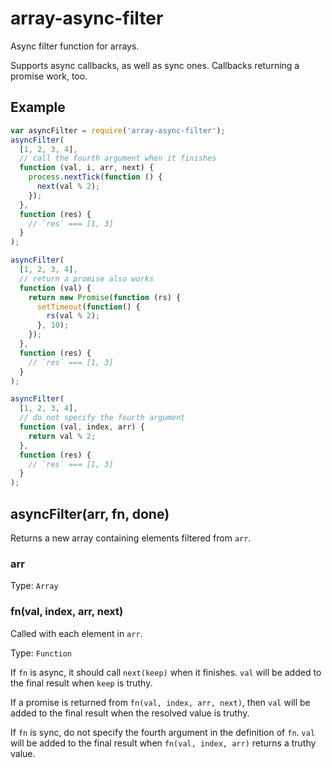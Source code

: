 # array-async-filter
Async filter function for arrays.

Supports async callbacks, as well as sync ones.
Callbacks returning a promise work, too.

## Example

```javascript
var asyncFilter = require('array-async-filter');
asyncFilter(
  [1, 2, 3, 4],
  // call the fourth argument when it finishes
  function (val, i, arr, next) {
    process.nextTick(function () {
      next(val % 2);
    });
  },
  function (res) {
    // `res` === [1, 3]
  }
);

asyncFilter(
  [1, 2, 3, 4],
  // return a promise also works
  function (val) {
    return new Promise(function (rs) {
      setTimeout(function() {
        rs(val % 2);
      }, 10);
    });
  },
  function (res) {
    // `res` === [1, 3]
  }
);

asyncFilter(
  [1, 2, 3, 4],
  // do not specify the fourth argument
  function (val, index, arr) {
    return val % 2;
  },
  function (res) {
    // `res` === [1, 3]
  }
);

```

## asyncFilter(arr, fn, done)

Returns a new array containing elements filtered from `arr`.

### arr

Type: `Array`

### fn(val, index, arr, next)

Called with each element in `arr`.

Type: `Function`

If `fn` is async, it should call `next(keep)` when it finishes.
`val` will be added to the final result when `keep` is truthy.

If a promise is returned from `fn(val, index, arr, next)`,
then `val` will be added to the final result when the resolved value is truthy.

If `fn` is sync, do not specify the fourth argument in the definition of `fn`.
`val` will be added to the final result when `fn(val, index, arr)` returns a truthy value.

